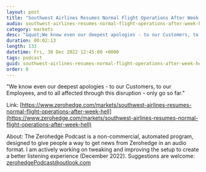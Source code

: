 ```yaml
---
layout: post
title: "Southwest Airlines Resumes Normal Flight Operations After Week From Hell"
audio: southwest-airlines-resumes-normal-flight-operations-after-week-hell-0
category: markets
desc: "&quot;We know even our deepest apologies - to our Customers, to our Employees, and to all affected through this disruption - only go so far.&quot; "
duration: 00:02:13
length: 133
datetime: Fri, 30 Dec 2022 12:45:00 +0000
tags: podcast
guid: southwest-airlines-resumes-normal-flight-operations-after-week-hell-0
order: 0
---
```

&quot;We know even our deepest apologies - to our Customers, to our Employees, and to all affected through this disruption - only go so far.&quot; 

Link: [https://www.zerohedge.com/markets/southwest-airlines-resumes-normal-flight-operations-after-week-hell](https://www.zerohedge.com/markets/southwest-airlines-resumes-normal-flight-operations-after-week-hell)

About: The Zerohedge Podcast is a non-commercial, automated program, designed to give people a way to get news from Zerohedge in an audio format.  I am actively working on tweaking and improving the setup to create a better listening experience (December 2022).  Suggestions are welcome: [zerohedgePodcast@outlook.com](mailto:zerohedgePodcast@outlook.com)